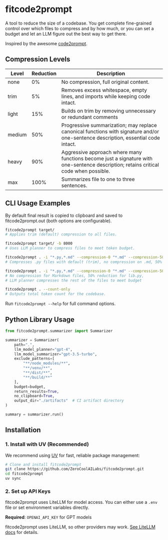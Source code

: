 # fitcode2prompt

A tool to reduce the size of a codebase. You get complete fine-grained control over which files to compress and by how much, or you can set a budget and let an LLM figure out the best way to get there.

Inspired by the awesome [code2prompt](https://github.com/mufeedvh/code2prompt).

## Compression Levels

| Level  | Reduction | Description                                                                                                                          |
| ------ | --------- | ------------------------------------------------------------------------------------------------------------------------------------ |
| none   | 0%        | No compression, full original content.                                                                                               |
| trim   | 5%        | Removes excess whitespace, empty lines, and imports while keeping code intact.                                                       |
| light  | 15%       | Builds on trim by removing unnecessary or redundant comments                                                                         |
| medium | 50%       | Progressive summarization; may replace canonical functions with signature and/or one-sentence description, essential code intact.    |
| heavy  | 90%       | Aggressive approach where many functions become just a signature with one-sentence description; retains critical code when possible. |
| max    | 100%      | Summarizes file to one to three sentences.                                                                                           |

## CLI Usage Examples

By default final result is copied to clipboard and saved to fitcode2prompt.out (both options are configurable).

```bash
fitcode2prompt target/
# Applies trim (default) compression to all files.
```

```bash
fitcode2prompt target/ -b 8000
# Uses LLM planner to compress files to meet token budget.
```

```bash
fitcode2prompt . -i "*.py,*.md" --compression-0 "*.md" --compression-50 "*.json"
# Compresses .py files with default (trim), no compression on .md, 50% on JSON.
```

```bash
fitcode2prompt . -i "*.py,*.md" --compression-0 "*.md" --compression-50 "lib.py" -b 5000
# No compression for Markdown files, 50% reduction for lib.py,
# LLM planner compresses the rest of the files to meet budget
```

```bash
fitcode2prompt . --count-only
# Outputs total token count for the codebase.
```

Run `fitcode2prompt --help` for full command options.

## Python Library Usage

```python
from fitcode2prompt.summarizer import Summarizer

summarizer = Summarizer(
    path=".",
    llm_model_planner="gpt-4",
    llm_model_summarizer="gpt-3.5-turbo",
    exclude_patterns=[
        "**/node_modules/**",
        "**/venv/**",
        "**/dist/**",
        "**/build/**"
    ],
    budget=budget,
    return_results=True,
    no_clipboard=True,
    output_dir="./artifacts"  # CI artifact directory
)

summary = summarizer.run()

```

## Installation

### 1. Install with UV (Recommended)

We recommend using [UV](https://github.com/astral-sh/uv) for fast, reliable package management:

```bash
# Clone and install fitcode2prompt
git clone https://github.com/ZeroCoolAILabs/fitcode2prompt.git
cd fitcode2prompt
uv sync
```

### 2. Set up API Keys

fitcode2prompt uses LiteLLM for model access. You can either use a `.env` file or set environment variables directly.

**Required**: `OPENAI_API_KEY` for GPT models

fitcode2prompt uses LiteLLM, so other providers may work. [See LiteLLM docs](https://docs.litellm.ai/docs/providers) for details.
